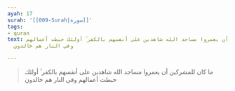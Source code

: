 ```yaml
---
ayah: 17
surah: '[[009-Surah|سورة]]'
tags:
- quran
text: ما كان للمشركين أن يعمروا مساجد الله شاهدين على أنفسهم بالكفر ۚ أولئك حبطت أعمالهم
  وفي النار هم خالدون

---
```

> ما كان للمشركين أن يعمروا مساجد الله شاهدين على أنفسهم بالكفر ۚ أولئك حبطت أعمالهم وفي النار هم خالدون
